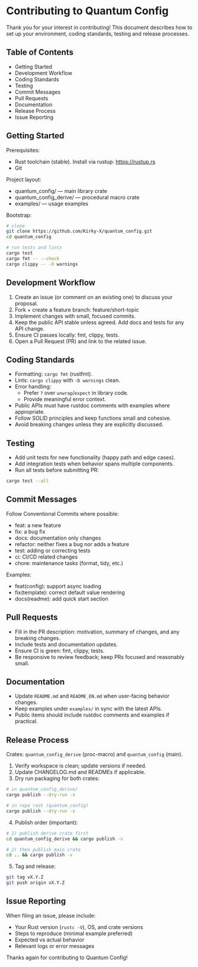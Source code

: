 # Contributing to Quantum Config

Thank you for your interest in contributing! This document describes how to set up your environment, coding standards, testing and release processes.

## Table of Contents
- Getting Started
- Development Workflow
- Coding Standards
- Testing
- Commit Messages
- Pull Requests
- Documentation
- Release Process
- Issue Reporting

## Getting Started

Prerequisites:
- Rust toolchain (stable). Install via rustup: https://rustup.rs
- Git

Project layout:
- quantum_config/ — main library crate
- quantum_config_derive/ — procedural macro crate
- examples/ — usage examples

Bootstrap:
```bash
# clone
git clone https://github.com/Kirky-X/quantum_config.git
cd quantum_config

# run tests and lints
cargo test
cargo fmt -- --check
cargo clippy -- -D warnings
```

## Development Workflow

1. Create an issue (or comment on an existing one) to discuss your proposal.
2. Fork + create a feature branch: feature/short-topic
3. Implement changes with small, focused commits.
4. Keep the public API stable unless agreed. Add docs and tests for any API change.
5. Ensure CI passes locally: fmt, clippy, tests.
6. Open a Pull Request (PR) and link to the related issue.

## Coding Standards

- Formatting: `cargo fmt` (rustfmt).
- Lints: `cargo clippy` with `-D warnings` clean.
- Error handling:
  - Prefer `?` over `unwrap`/`expect` in library code.
  - Provide meaningful error context.
- Public APIs must have rustdoc comments with examples where appropriate.
- Follow SOLID principles and keep functions small and cohesive.
- Avoid breaking changes unless they are explicitly discussed.

## Testing

- Add unit tests for new functionality (happy path and edge cases).
- Add integration tests when behavior spans multiple components.
- Run all tests before submitting PR:
```bash
cargo test --all
```

## Commit Messages

Follow Conventional Commits where possible:
- feat: a new feature
- fix: a bug fix
- docs: documentation only changes
- refactor: neither fixes a bug nor adds a feature
- test: adding or correcting tests
- ci: CI/CD related changes
- chore: maintenance tasks (format, tidy, etc.)

Examples:
- feat(config): support async loading
- fix(template): correct default value rendering
- docs(readme): add quick start section

## Pull Requests

- Fill in the PR description: motivation, summary of changes, and any breaking changes.
- Include tests and documentation updates.
- Ensure CI is green: fmt, clippy, tests.
- Be responsive to review feedback; keep PRs focused and reasonably small.

## Documentation

- Update `README.md` and `README_EN.md` when user-facing behavior changes.
- Keep examples under `examples/` in sync with the latest APIs.
- Public items should include rustdoc comments and examples if practical.

## Release Process

Crates: `quantum_config_derive` (proc-macro) and `quantum_config` (main).

1. Verify workspace is clean; update versions if needed.
2. Update CHANGELOG.md and READMEs if applicable.
3. Dry run packaging for both crates:
```bash
# in quantum_config_derive/
cargo publish --dry-run -v

# in repo root (quantum_config)
cargo publish --dry-run -v
```
4. Publish order (important):
```bash
# 1) publish derive crate first
cd quantum_config_derive && cargo publish -v

# 2) then publish main crate
cd .. && cargo publish -v
```
5. Tag and release:
```bash
git tag vX.Y.Z
git push origin vX.Y.Z
```

## Issue Reporting

When filing an issue, please include:
- Your Rust version (`rustc -V`), OS, and crate versions
- Steps to reproduce (minimal example preferred)
- Expected vs actual behavior
- Relevant logs or error messages

Thanks again for contributing to Quantum Config!